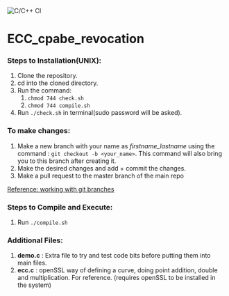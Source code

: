 ![C/C++ CI](https://github.com/rjsu26/ECC_cpabe_revocation/workflows/C/C++%20CI/badge.svg)

# ECC_cpabe_revocation
<!-- ---------------------------------------------------- -->

### Steps to Installation(UNIX): 
1. Clone the repository.
2. cd into the cloned directory.
3. Run the command: 
      1. `chmod 744 check.sh`
      2. `chmod 744 compile.sh`
4.  Run `./check.sh` in terminal(sudo password will be asked).

### To make changes:
1. Make a new branch with your name as _firstname_lastname_ using the command : `git checkout -b <your_name>`. This command will also bring you to this branch after creating it. 
2. Make the desired changes and add + commit the changes.  
3. Make a pull request to the master branch of the main repo

[Reference: working with git branches](https://thenewstack.io/dont-mess-with-the-master-working-with-branches-in-git-and-github/)

### Steps to Compile and Execute:
1. Run `./compile.sh` 

### Additional Files:
1. **demo.c** : Extra file to try and test code bits before putting them into main files. 
2. **ecc.c** : openSSL way of defining a curve, doing point addition, double and multiplication. For reference. (requires openSSL to be installed in the system) 